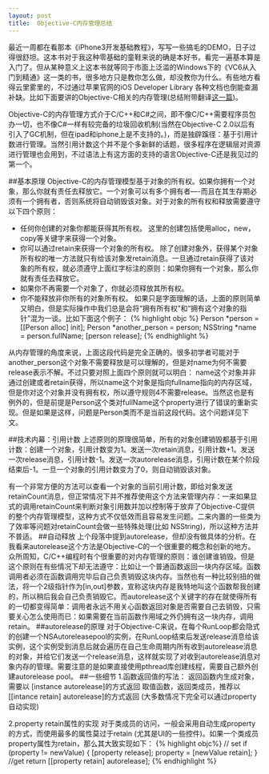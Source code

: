 ```yaml
---
layout: post
title:  Objective-C内存管理总结
---
```


最近一周都在看那本《iPhone3开发基础教程》，写写一些搞毛的DEMO，日子过得很舒坦。这本书对于我这种零基础的童鞋来说的确是本好书，看完一遍基本算是入门了。但从某种意义上这本书就等同于市面上泛滥的Windows下的《VC6从入门到精通》这一类的书，很多地方只是教你怎么做，却没教你为什么。有些地方看得云里雾里的，不过通过苹果官网的iOS Developer Library 各种文档也倒能查漏补缺。比如下面要讲的Objective-C相关的内存管理(总结附带翻译[这一篇][1])。

Objective-C的内存管理方式介于C/C++和C#之间，即不像C/C++需要程序员包办一切，也不像C#一样有较完备的垃圾回收机制(当然在Objective-C 2.0以后有引入了GC机制，但在ipad和iphone上是不支持的。)，而是独辟蹊径：基于引用计数进行管理。当然引用计数这个并不是个多新鲜的话题，很多程序在逻辑层对资源进行管理也会用到，不过语法上有这方面的支持的语言Objective-C还是我见过的第一个。

##基本原理
Objective-C的内存管理模型基于对象的所有权。如果你拥有一个对象，那么你就有责任去释放它。一个对象可以有多个拥有者—-而且在其生存期必须有一个拥有者，否则系统将自动销毁该对象。对于对象的所有权和释放需要遵守以下四个原则：

* 任何你创建的对象你都能获得其所有权。
         这里的创建包括使用alloc，new，copy等关键字来获得一个对象。
* 你可以通过retain来获得一个对象的所有权。
        除了创建对象外，获得某个对象所有权的唯一方法就只有给该对象发retain消息。一旦通过retain获得了该对象的所有权，就必须遵守上面红字标注的原则：如果你拥有一个对象，那么你就有责任去释放它。
* 如果你不再需要一个对象了，你就必须释放其所有权。
* 你不能释放非你所有的对象所有权。
        如果只是字面理解的话，上面的原则简单又明白，但是实际操作中我们总是会将“拥有所有权”和“拥有这个对象的指针”混为一谈。比如下面这个例子：
{% highlight objc %}
Person *person = [[Person alloc] init];
Person *another_person = person;
NSString *name = person.fullName;
[person release];
{% endhighlight %}

从内存管理的角度来说，上面这段代码是完全正确的。很多初学者可能对于another_person这个对象不需要释放是可以理解的，但是对name为何不需要release表示不解。不过只要对照上面四个原则就可以明白：
name这个对象并非通过创建或者retain获得，所以name这个对象是指向fullname指向的内存区域，但是你对这个对象并没有拥有权，所以遵守规则4不需要release。当然这也是有例外的，但是前提是Person这个类对fullName这个property进行了错误的重新实现。但是如果是这样，问题是Person类而不是当前这段代码。这个问题详见下文。  

##技术内幕：引用计数
上述原则的原理很简单，所有的对象创建销毁都基于引用计数：创建一个对象，引用计数变为1。发送一次retain消息，引用计数+1。发送一次release消息，引用计数-1。发送一次autorelease消息，引用计数在某个阶段结束后-1。一旦一个对象的引用计数变为了0，则自动销毁该对象。

有一个非常方便的方法可以查看一个对象的当前引用计数，即给对象发送 retainCount消息，但正常情况下并不推荐使用这个方法来管理内存：一来如果显式的调用retainCount来判断对象引用数并加以控制等于放弃了Objective-C提供的整个内存管理模型，这种方式不仅低效而且容易发生问题。二来内置的一些类为了效率等问题对retainCount会做一些特殊处理(比如 NSString)，所以这种方法并不普适。
##自动释放
上个段落中提到autorelease，但却没有做具体的分析。在我看来autorelease这个方法是Objective-C的一个很重要的概念和创新的地方。众所周知，C/C++编程时有个很重要的对内存管理的原则：谁创建谁销毁。但是这个原则在有些情况下却无法遵守：比如让一个普通函数返回一块内存区域。函数调用者必须在函数调用完毕后自己负责销毁这块内存。当然也有一种比较别扭的做法，将一个2级指针作为[in,out]参数，宣称这块内存是我特地叫这个函数帮我创建的，所以稍后我会自己负责销毁它。而autorelease这个关键字的存在就使得所有的一切都变得简单：调用者永远不用关心函数返回对象是否需要自己去销毁，只需要关心怎么使用而已：如果需要在当前函数作用域之外仍拥有这一块内存，调用retain。
##autorelease的原理
对于Objective-C来说，在每个RunLoop都会隐式的创建一个NSAutoreleasepool的实例，在RunLoop结束后发送release消息给该实例，这个实例受到消息后就会遍历在自己生命周期内所有收到autorelease消息的对象，并给它们发送一个release消息，这样就实现了对收到autorelease消息对象内存的管理。需要注意的是如果直接使用pthread库创建线程，需要自己额外创建autorelease pool。
##一些细节
1.函数返回值的写法：
返回函数内生成对象，需要以 [instance autorelease]的方式返回
          取值函数，返回类成员，推荐以[[intance retain] autorelease]的方式返回 (大多数情况下完全可以通过property自动实现)
          
2.property retain属性的实现
对于类成员的访问，一般会采用自动生成property的方式，而使用最多的属性莫过于retain (尤其是UI的一些控件)。如果一个类成员property属性为retain，那么其大致实现如下：
{% highlight objc%}
// set
if (property != newValue)
{
    [property release];
    property = [newValue retain];
}
//get
return [[property retain] autorelease];
{% endhighlight %}



  [1]: https://developer.apple.com/library/ios/documentation/Cocoa/Conceptual/MemoryMgmt/Articles/mmRules.html#//apple_ref/doc/uid/20000994-BAJHFBGH